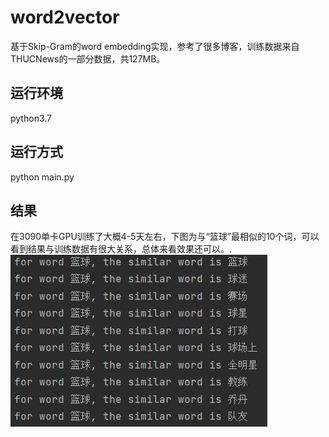 # word2vector
基于Skip-Gram的word embedding实现，参考了很多博客，训练数据来自THUCNews的一部分数据，共127MB。

## 运行环境
python3.7

## 运行方式
python main.py

## 结果
在3090单卡GPU训练了大概4-5天左右，下图为与“篮球”最相似的10个词，可以看到结果与训练数据有很大关系，总体来看效果还可以。.
![image](https://github.com/lisj1211/NLP/blob/main/Word2Vector/%E7%AF%AE%E7%90%83.jpg)
